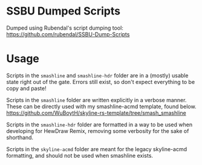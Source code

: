 # SSBU Dumped Scripts
Dumped using Rubendal's script dumping tool: https://github.com/rubendal/SSBU-Dump-Scripts

# Usage
Scripts in the `smashline` and `smashline-hdr` folder are in a (mostly) usable state right out of the gate.
Errors still exist, so don't expect everything to be copy and paste!

Scripts in the `smashline` folder are written explicitly in a verbose manner.
These can be directly used with my smashline-acmd template, found below.
https://github.com/WuBoytH/skyline-rs-template/tree/smash_smashline

Scripts in the `smashline-hdr` folder are formatted in a way to be used when
developing for HewDraw Remix, removing some verbosity for the sake of shorthand.

Scripts in the `skyline-acmd` folder are meant for the legacy skyline-acmd formatting,
and should not be used when smashline exists.